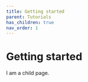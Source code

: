 ```yaml
---
title: Getting started
parent: Tutorials
has_children: true
nav_order: 1
---
```


# Getting started

I am a child page.
